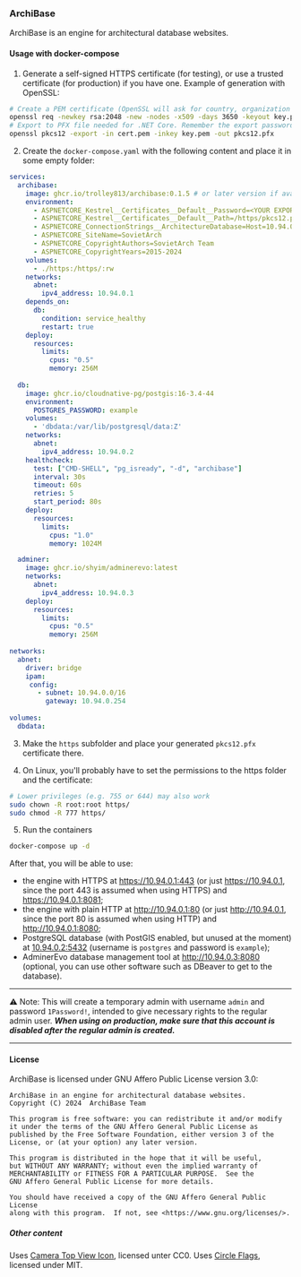 ### ArchiBase 

ArchiBase is an engine for architectural database websites.

#### Usage with docker-compose
1. Generate a self-signed HTTPS certificate (for testing), or use a trusted certificate (for production) if you have one. Example of generation with OpenSSL:

```bash
# Create a PEM certificate (OpenSSL will ask for country, organization etc. Input anything you want. 3650 days ≈ 10 years)
openssl req -newkey rsa:2048 -new -nodes -x509 -days 3650 -keyout key.pem -out cert.pem
# Export to PFX file needed for .NET Core. Remember the export password!
openssl pkcs12 -export -in cert.pem -inkey key.pem -out pkcs12.pfx
```

2. Create the `docker-compose.yaml` with the following content and place it in some empty folder:
```yaml
services:
  archibase:
    image: ghcr.io/trolley813/archibase:0.1.5 # or later version if available
    environment:
      - ASPNETCORE_Kestrel__Certificates__Default__Password=<YOUR EXPORT PASSWORD HERE>
      - ASPNETCORE_Kestrel__Certificates__Default__Path=/https/pkcs12.pfx 
      - ASPNETCORE_ConnectionStrings__ArchitectureDatabase=Host=10.94.0.2;Username=postgres;Password=example;Database=archibase
      - ASPNETCORE_SiteName=SovietArch
      - ASPNETCORE_CopyrightAuthors=SovietArch Team
      - ASPNETCORE_CopyrightYears=2015-2024
    volumes:
      - ./https:/https/:rw
    networks:
      abnet:
        ipv4_address: 10.94.0.1
    depends_on:
      db:
        condition: service_healthy
        restart: true
    deploy:
      resources:
        limits:
          cpus: "0.5"
          memory: 256M
        
  db:
    image: ghcr.io/cloudnative-pg/postgis:16-3.4-44
    environment:
      POSTGRES_PASSWORD: example
    volumes:
      - 'dbdata:/var/lib/postgresql/data:Z'
    networks:
      abnet:
        ipv4_address: 10.94.0.2
    healthcheck:
      test: ["CMD-SHELL", "pg_isready", "-d", "archibase"]
      interval: 30s
      timeout: 60s
      retries: 5
      start_period: 80s 
    deploy:
      resources:
        limits:
          cpus: "1.0"
          memory: 1024M

  adminer:
    image: ghcr.io/shyim/adminerevo:latest
    networks:
      abnet:
        ipv4_address: 10.94.0.3
    deploy:
      resources:
        limits:
          cpus: "0.5"
          memory: 256M
        
networks:
  abnet:
    driver: bridge
    ipam:
     config:
       - subnet: 10.94.0.0/16
         gateway: 10.94.0.254
         
volumes:
  dbdata:
```

3. Make the `https` subfolder and place your generated `pkcs12.pfx` certificate there.

4. On Linux, you'll probably have to set the permissions to the https folder and the certificate:
```bash
# Lower privileges (e.g. 755 or 644) may also work
sudo chown -R root:root https/
sudo chmod -R 777 https/
```
5. Run the containers
```bash
docker-compose up -d
```

After that, you will be able to use:
- the engine with HTTPS at https://10.94.0.1:443 (or just https://10.94.0.1, since the port 443 is assumed when using HTTPS) and https://10.94.0.1:8081;
- the engine with plain HTTP at http://10.94.0.1:80 (or just http://10.94.0.1, since the port 80 is assumed when using HTTP) and http://10.94.0.1:8080;
- PostgreSQL database (with PostGIS enabled, but unused at the moment) at [10.94.0.2:5432](10.94.0.2:5432) (username is `postgres` and password is `example`);
- AdminerEvo database management tool at http://10.94.0.3:8080 (optional, you can use other software such as DBeaver to get to the database).

---
⚠️ Note: This will create a temporary admin with username `admin` and password `1Password!`, intended to give necessary rights to the regular admin user. ***When using on production, make sure that this account is disabled after the regular admin is created.***

---

#### License
ArchiBase is licensed under GNU Affero Public License version 3.0:

    ArchiBase in an engine for architectural database websites.
    Copyright (C) 2024  ArchiBase Team

    This program is free software: you can redistribute it and/or modify
    it under the terms of the GNU Affero General Public License as
    published by the Free Software Foundation, either version 3 of the
    License, or (at your option) any later version.

    This program is distributed in the hope that it will be useful,
    but WITHOUT ANY WARRANTY; without even the implied warranty of
    MERCHANTABILITY or FITNESS FOR A PARTICULAR PURPOSE.  See the
    GNU Affero General Public License for more details.

    You should have received a copy of the GNU Affero General Public License
    along with this program.  If not, see <https://www.gnu.org/licenses/>.

##### Other content
Uses [Camera Top View Icon](https://www.svgrepo.com/svg/96447/camera-top-view), licensed unter CC0.
Uses [Circle Flags](https://github.com/HatScripts/circle-flags), licensed under MIT.